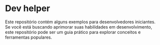 # Dev helper

Este repositório contém alguns exemplos para desenvolvedores iniciantes. Se você está buscando aprimorar suas habilidades em desenvolvimento, este repositório pode ser um guia prático para explorar conceitos e ferramentas populares.
